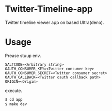 # Twitter-Timeline-app 

Twitter timeline viewer app on based Ultra(deno).

# Usage

Prease stuup env.

```env
SALTCODE=<Arbitrary string>
OAUTH_CONSUMER_KEY=<Twitter consumer key>
OAUTH_CONSUMER_SECRET=<Twitter consumer secret>
OAUTH_CALLBACK=<Twitter oauth callback path>
ORIGIN=<Origin>
```

execute.

```sh
$ cd app
$ make dev
```